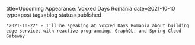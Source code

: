 
title=Upcoming Appearance: Voxxed Days Romania
date=2021-10-10
type=post
tags=blog
status=published
~~~~~~
*2021-10-22* - I'll be speaking at Voxxed Days Romania about building edge services with reactive programming, GraphQL, and Spring Cloud Gateway
            